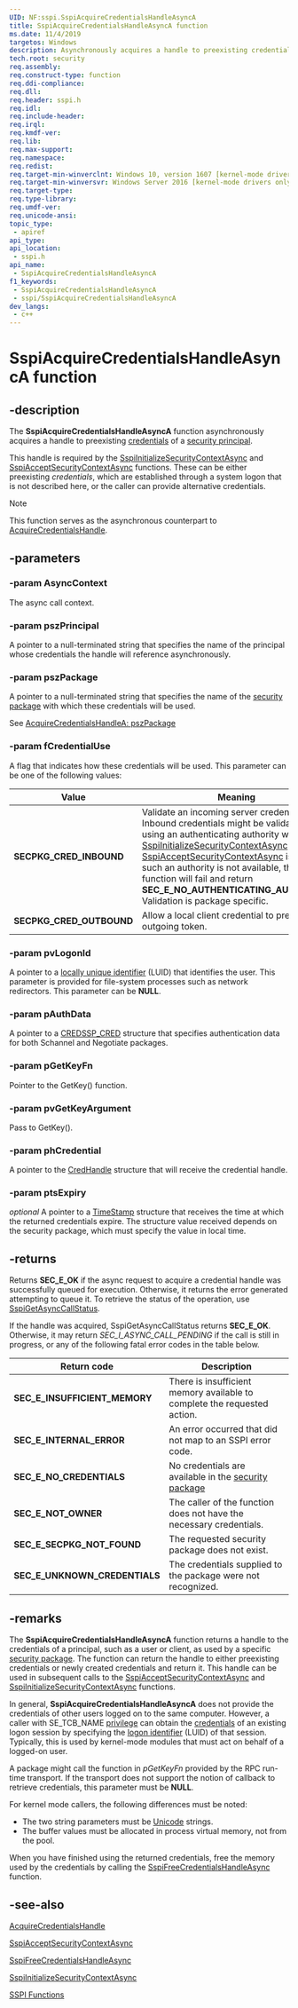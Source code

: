 ```yaml
---
UID: NF:sspi.SspiAcquireCredentialsHandleAsyncA
title: SspiAcquireCredentialsHandleAsyncA function
ms.date: 11/4/2019
targetos: Windows
description: Asynchronously acquires a handle to preexisting credentials of a security principal.
tech.root: security
req.assembly: 
req.construct-type: function
req.ddi-compliance: 
req.dll: 
req.header: sspi.h
req.idl: 
req.include-header: 
req.irql: 
req.kmdf-ver: 
req.lib: 
req.max-support: 
req.namespace: 
req.redist: 
req.target-min-winverclnt: Windows 10, version 1607 [kernel-mode drivers only]
req.target-min-winversvr: Windows Server 2016 [kernel-mode drivers only]
req.target-type: 
req.type-library: 
req.umdf-ver: 
req.unicode-ansi: 
topic_type:
 - apiref
api_type:
api_location:
 - sspi.h
api_name:
 - SspiAcquireCredentialsHandleAsyncA
f1_keywords:
 - SspiAcquireCredentialsHandleAsyncA
 - sspi/SspiAcquireCredentialsHandleAsyncA
dev_langs:
 - c++
---
```


# SspiAcquireCredentialsHandleAsyncA function


## -description

The **SspiAcquireCredentialsHandleAsyncA** function asynchronously acquires a handle to preexisting [credentials](/windows/desktop/SecGloss/c-gly) of a [security principal](/windows/desktop/SecGloss/s-gly). 

This handle is required by the 
[SspiInitializeSecurityContextAsync](nf-sspi-sspiinitializesecuritycontextasynca.md) and 
[SspiAcceptSecurityContextAsync](nf-sspi-sspiacceptsecuritycontextasync.md) functions. These can be either preexisting *credentials*, which are established through a system logon that is not described here, or the caller can provide alternative credentials.
			
> [!NOTE]
> This function serves as the asynchronous counterpart to [AcquireCredentialsHandle](/windows/win32/secauthn/acquirecredentialshandle--general).

## -parameters

### -param AsyncContext

The async call context.

### -param pszPrincipal

A pointer to a null-terminated string that specifies the name of the principal whose credentials the handle will reference asynchronously.

### -param pszPackage

A pointer to a null-terminated string that specifies the name of the [security package](/windows/desktop/SecGloss/s-gly) with which these credentials will be used. 

See [AcquireCredentialsHandleA: pszPackage](/windows/win32/secauthn/acquirecredentialshandle--general#parameters)

### -param fCredentialUse

A flag that indicates how these credentials will be used. This parameter can be one of the following values:

|<div>Value</div>|<div>Meaning</div>|
|---|---|
| **SECPKG_CRED_INBOUND** | Validate an incoming server credential. Inbound credentials might be validated by using an authenticating authority when [SspiInitializeSecurityContextAsync](nf-sspi-sspiinitializesecuritycontextasynca.md) or [SspiAcceptSecurityContextAsync](nf-sspi-sspiacceptsecuritycontextasync.md) is called. If such an authority is not available, the function will fail and return **SEC_E_NO_AUTHENTICATING_AUTHORITY**. Validation is package specific.|
| **SECPKG_CRED_OUTBOUND** | Allow a local client credential to prepare an outgoing token.|

### -param pvLogonId

A pointer to a [locally unique identifier](/windows/desktop/SecGloss/l-gly) (LUID) that identifies the user. This parameter is provided for file-system processes such as network redirectors. This parameter can be **NULL**.

### -param pAuthData

A pointer to a [CREDSSP_CRED](/windows/desktop/api/credssp/ns-credssp-credssp_cred) structure that specifies authentication data for both Schannel and Negotiate packages.

### -param pGetKeyFn

Pointer to the GetKey() function.

### -param pvGetKeyArgument

Pass to GetKey().

### -param phCredential

A pointer to the [CredHandle](/windows/desktop/SecAuthN/sspi-handles) structure that will receive the credential handle.

### -param ptsExpiry

*optional* A pointer to a [TimeStamp](/windows/desktop/SecAuthN/timestamp) structure that receives the time at which the returned credentials expire. The structure value received depends on the security package, which must specify the value in local time.

## -returns

Returns **SEC_E_OK** if the async request to acquire a credential handle was successfully queued for execution. Otherwise, it returns the error generated attempting to queue it. To retrieve the status of the operation, use [SspiGetAsyncCallStatus](nf-sspi-sspigetasynccallstatus.md).

If the handle was acquired, SspiGetAsyncCallStatus returns **SEC_E_OK**. Otherwise, it may return *SEC_I_ASYNC_CALL_PENDING* if the call is still in progress, or any of the following fatal error codes in the table below.

|<div>Return code</div>|<div>Description</div>|
|---|---|
| **SEC_E_INSUFFICIENT_MEMORY** | There is insufficient memory available to complete the requested action. |
| **SEC_E_INTERNAL_ERROR** | An error occurred that did not map to an SSPI error code. |
| **SEC_E_NO_CREDENTIALS** | No credentials are available in the [security package](/windows/desktop/SecGloss/s-gly) |
| **SEC_E_NOT_OWNER** | The caller of the function does not have the necessary credentials. |
| **SEC_E_SECPKG_NOT_FOUND** | The requested security package does not exist.|
| **SEC_E_UNKNOWN_CREDENTIALS** | The credentials supplied to the package were not recognized. |

## -remarks

The **SspiAcquireCredentialsHandleAsyncA** function returns a handle to the credentials of a principal, such as a user or client, as used by a specific [security package](/windows/desktop/SecGloss/s-gly). The function can return the handle to either preexisting credentials or newly created credentials and return it. This handle can be used in subsequent calls to the 
[SspiAcceptSecurityContextAsync](nf-sspi-sspiacceptsecuritycontextasync.md) and 
[SspiInitializeSecurityContextAsync](nf-sspi-sspiinitializesecuritycontextasynca.md) functions.

In general, **SspiAcquireCredentialsHandleAsyncA** does not provide  the credentials of other users logged on to the same computer. However, a caller with SE_TCB_NAME  [privilege](/windows/desktop/SecGloss/p-gly) can obtain the [credentials](/windows/desktop/SecGloss/c-gly) of an existing logon session by specifying the [logon identifier](/windows/desktop/SecGloss/l-gly) (LUID) of that session. Typically, this is used by kernel-mode modules that must act on behalf of a logged-on user.

A package might call the function in *pGetKeyFn* provided by the RPC run-time transport. If the transport does not support the notion of callback to retrieve credentials, this parameter must be **NULL**.

For kernel mode callers, the following differences must be noted:

- The two string parameters must be [Unicode](/windows/desktop/SecGloss/u-gly) strings.
- The buffer values must be allocated in process virtual memory, not from the pool.

When you have finished using the returned credentials, free the memory used by the credentials by calling the 
[SspiFreeCredentialsHandleAsync](nf-sspi-sspifreecredentialshandleasync.md) function.

## -see-also

[AcquireCredentialsHandle](/windows/win32/secauthn/acquirecredentialshandle--general)

[SspiAcceptSecurityContextAsync](nf-sspi-sspiacceptsecuritycontextasync.md)

[SspiFreeCredentialsHandleAsync](nf-sspi-sspifreecredentialshandleasync.md)

[SspiInitializeSecurityContextAsync](nf-sspi-sspiinitializesecuritycontextasynca.md)

[SSPI Functions](/windows/desktop/SecAuthN/authentication-functions)

